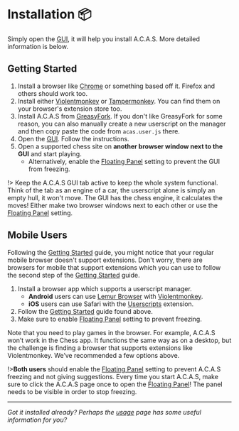 # Installation 📦

Simply open the <a target="_about" href="app">GUI</a>, it will help you install A.C.A.S. More detailed information is below.

<div class="gas" data-t></div>

## Getting Started

1. Install a browser like [Chrome](https://www.google.com/chrome/) or something based off it. Firefox and others should work too.
2. Install either [Violentmonkey](https://violentmonkey.github.io/) or [Tampermonkey](https://www.tampermonkey.net/). You can find them on your browser's extension store too.
3. Install A.C.A.S from [GreasyFork](https://greasyfork.org/en/scripts/459137-a-c-a-s-advanced-chess-assistance-system). If you don't like GreasyFork for some reason, you can also manually create a new userscript on the manager and then copy paste the code from `acas.user.js` there.
4. Open the <a target="_about" href="app">GUI</a>. Follow the instructions.
5. Open a supported chess site on **another browser window next to the GUI** and start playing.
    - Alternatively, enable the <a target="_about" href="app?shl=pip">Floating Panel</a> setting to prevent the GUI from freezing.

!> Keep the A.C.A.S GUI tab active to keep the whole system functional. Think of the tab as an engine of a car, the userscript alone is simply an empty hull, it won't move. The GUI has the chess engine, it calculates the moves! Either make two browser windows next to each other or use the <a target="_about" href="app?shl=pip">Floating Panel</a> setting.

<div class="gas" data-t></div>

## Mobile Users

Following the [Getting Started](#getting-started) guide, you might notice that your regular mobile browser doesn't support extensions. Don't worry, there are browsers for mobile that support extensions which you can use to follow the second step of the [Getting Started](#getting-started) guide.

1. Install a browser app which supports a userscript manager.
    - **Android** users can use [Lemur Browser](https://play.google.com/store/apps/details?id=com.lemurbrowser.exts) with [Violentmonkey](https://chromewebstore.google.com/detail/violentmonkey/jinjaccalgkegednnccohejagnlnfdag).
    - **iOS** users can use Safari with the [Userscripts](https://apps.apple.com/us/app/userscripts/id1463298887) extension.
2. Follow the [Getting Started](#getting-started) guide found above.
3. Make sure to enable  <a target="_about" href="app?shl=pip">Floating Panel</a> setting to prevent freezing.

<div class="gas" data-r></div>

Note that you need to play games in the browser. For example, A.C.A.S won’t work in the Chess app. It functions the same way as on a desktop, but the challenge is finding a browser that supports extensions like Violentmonkey. We’ve recommended a few options above.

!>**Both users** should enable the <a target="_about" href="app?shl=pip">Floating Panel</a> setting to prevent A.C.A.S freezing and not giving suggestions. Every time you start A.C.A.S, make sure to click the A.C.A.S page once to open the <a target="_about" href="app?shl=pip">Floating Panel</a>! The panel needs to be visible in order to stop freezing.

---

*Got it installed already? Perhaps the [usage](docs/usage) page has some useful information for you?*